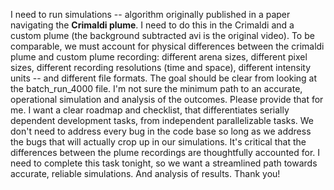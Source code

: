 I need to run simulations -- algorithm originally published in a paper navigating the **Crimaldi plume**. I need to do this in the Crimaldi and a custom plume (the background subtracted avi is the original video). To be comparable, we must account for physical differences between the crimaldi plume and custom plume recording: different arena sizes, different pixel sizes, different recording resolutions (time and space), different intensity units -- and different file formats. The goal should be clear from looking at the batch_run_4000 file. I'm not sure the minimum path to an accurate, operational simulation and analysis of the outcomes. Please provide that for me. I want a clear roadmap and checklist, that differentiates serially dependent development tasks, from independent parallelizable tasks. We don't need to address every bug in the code base so long as we address the bugs that will actually crop up in our simulations. It's critical that the differences between the plume recordings are thoughtfully accounted for. I need to complete this task tonight, so we want a streamlined path towards accurate, reliable simulations. And analysis of results. Thank you!